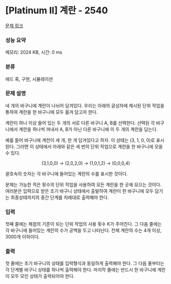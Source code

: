 # [Platinum II] 계란 - 2540 

[문제 링크](https://www.acmicpc.net/problem/2540) 

### 성능 요약

메모리: 2024 KB, 시간: 0 ms

### 분류

애드 혹, 구현, 시뮬레이션

### 문제 설명

<p>네 개의 바구니에 계란이 나뉘어 담겨있다. 우리는 아래의 글상자에 제시된 단위 작업을 통하여 계란을 한 바구니에 모두 옮겨 담고자 한다. </p>

<p>계란이 하나 이상 들어 있는 두 개의 서로 다른 바구니 A, B를 선택한다. 선택된 각 바구니에서 계란을 하나씩 꺼내서 A, B가 아닌 다른 바구니에 이 두 개의 계란을 담는다. </p>

<p>예를 들어 바구니에 계란이 세 개, 한 개 담겨있다고 하자. 이 상태는 (3, 1, 0, 0)로 표시된다. 그러면 이 상태에서 아래와 같은 세 번의 단위 작업으로 계란을 한 바구니에 모을 수 있다. </p>

<p style="text-align: center;">(3,1,0,0) → (2,0,2,0) → (1,0,1,2) → (0,0,0,4)</p>

<p>괄호속의 숫자는 각 바구니에 들어있는 계란의 수를 표시한 것이다. </p>

<p>문제는 가능한 적은 횟수의 단위 작업을 사용하여 모든 계란을 한 곳에 모으는 것이다. 여러분은 입력으로 받은 초기 바구니 상태에서 출발하여 계란이 한 바구니에 모두 담기는 최종상태까지의 중간 단계를 차례대로 출력해야 한다. </p>

### 입력 

 <p>첫째 줄에는 채점의 기준이 되는 단위 작업의 사용 횟수 K가 주어진다. 그 다음 줄에는 각 바구니에 들어있는 계란의 수가 공백을 두고 나타난다. 전체 계란의 수는 4개 이상, 3000개 이하이다. </p>

### 출력 

 <p>첫 줄에는 초기 바구니의 상태를 입력형식과 동일하게 출력해야 한다. 그 다음 줄부터는 각 단계별 바구니 상태를 하나씩 출력해야 한다. 마지막 줄에는 반드시 한 바구니에 계란이 모두 모인 상태가 출력되어야 한다. </p>

